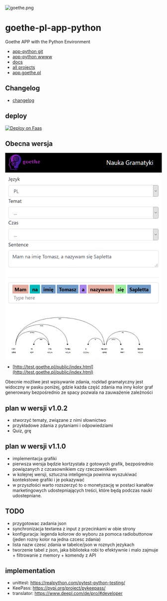 ![goethe.png](https://logo.goethe.pl/2/default.png)

# goethe-pl-app-python
Goethe APP with the Python Environment

+ [app-python git](https://github.com/goethe-pl/app-python)
+ [app-python wwww](https://goethe-pl.github.io/app-python/)
+ [docs](https://github.com/goethe-pl/docs)
+ [all projects](https://github.com/goethe-pl/)
+ [app.goethe.pl](https://app.goethe.pl)

## Changelog
+ [changelog](changelog.md)

## deploy

<a href="http://app.faas.ovh?clone=https://github.com/goethe-pl/app-python&start">
  <img src="https://button.faas.ovh/deploy.on.faas.png" alt="Deploy on Faas">
</a>

## Obecna wersja

![firefox_2020-07-18_16-44-17.png](docs/firefox_2020-07-18_16-44-17.png)

+ [http://test.goethe.pl/public/index.html](http://test.goethe.pl/public/index.html)

Obecnie możliwe jest wpisywanie zdania,
rozkład gramatyczny jest widoczny w pasku poniżej, gdzie każda część zdania ma inny kolor
graf generowany bezpośrednio ze spacy pozwala na zauważenie zależności

## plan w wersji v1.0.2
+ stworzyć tematy, związane z nimi słownictwo
+ przykładowe zdania z pytaniami i odpowiedziami
+ Quiz, grę 
 
## plan w wersji v1.1.0
+ implementacja grafiki
+ pierwsza wersja będzie kortzystała z gotowych grafik, bezpośrednio powiązanych z czcasownikiem czy rzeczownikiem
+ w kolejnej wersji, sztuczna inteligencja powinna wyszukiwać kontekstowe grafiki i je pokazywać
+ w przyszłości warto rozszerzyć to o monetyzację
 w postaci kanałów marketingowych udostepniających treści, które będą podczas nauki udostepniane.


## TODO

+ przygotowac zadania json
+ synchronizacja textarea z input z przecinkami w obie strony
+ konfiguracja: legenda kolorow do wyboru za pomoca radiobuttonow (jeden rozny kolor na jedna czcesc zdania)
+ lista nazw czesc zdania w tabelce/json w roznych jezykach
+ tworzenie tabel z json, jaka biblioteka robi to efektywnie i malo zajmuje + filtrowanie z memory + komendy z API

## implementation
+ unittest: https://realpython.com/pytest-python-testing/
+ KeePass: https://pypi.org/project/pykeepass/
+ translator: https://www.deepl.com/de/pro/#developer

